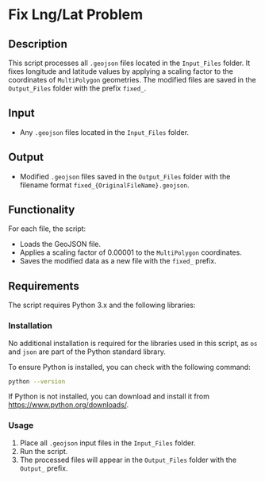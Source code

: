 # Fix Lng/Lat Problem

## Description
This script processes all `.geojson` files located in the `Input_Files` folder. It fixes longitude and latitude values by applying a scaling factor to the coordinates of `MultiPolygon` geometries. The modified files are saved in the `Output_Files` folder with the prefix `fixed_`.

## Input
- Any `.geojson` files located in the `Input_Files` folder.

## Output
- Modified `.geojson` files saved in the `Output_Files` folder with the filename format `fixed_{OriginalFileName}.geojson`.

## Functionality
For each file, the script:
- Loads the GeoJSON file.
- Applies a scaling factor of 0.00001 to the `MultiPolygon` coordinates.
- Saves the modified data as a new file with the `fixed_` prefix.

## Requirements
The script requires Python 3.x and the following libraries:

### Installation

No additional installation is required for the libraries used in this script, as `os` and `json` are part of the Python standard library.

To ensure Python is installed, you can check with the following command:

```bash
python --version
```
If Python is not installed, you can download and install it from https://www.python.org/downloads/.

### Usage
1. Place all `.geojson` input files in the `Input_Files` folder.
2. Run the script.
3. The processed files will appear in the `Output_Files` folder with the `Output_` prefix.
